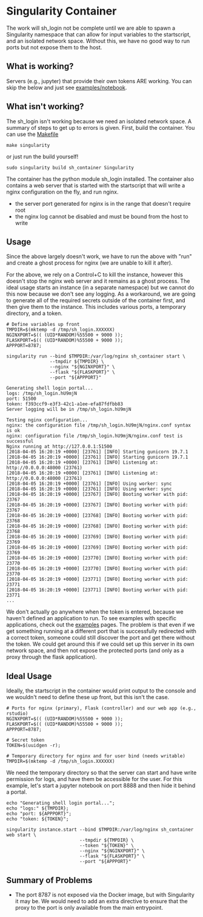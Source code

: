 # Singularity Container
The work will sh_login not be complete until we are able to spawn a Singularity namespace
that can allow for input variables to the startscript, and an isolated network space.
Without this, we have no good way to run ports but not expose them to the host.

## What is working?
Servers (e.g., jupyter) that provide their own tokens ARE working. You can
skip the below and just see [examples/notebook](examples/notebook).

## What isn't working?
The sh_login isn't working because we need an isolated network space.
A summary of steps to get up to errors is given.
First, build the container. You can use the [Makefile](../../Makefile)


```
make singularity
```

or just run the build yourself!

```
sudo singularity build sh_container Singularity
```

The container has the python module sh_login installed. The container also contains
a web server that is started with the startscript that will write a nginx configuration
on the fly, and run nginx.

 - the server port generated for nginx is in the range that doesn't require root
 - the nginx log cannot be disabled and must be bound from the host to write


## Usage
Since the above largely doesn't work, we have to run the above with "run" and
create a ghost process for nginx (we are unable to kill it after).

For the above, we rely on a Control+C to kill the instance, however this doesn't
stop the nginx web server and it remains as a ghost process. The ideal usage 
starts an instance (in a separate namespace) but we cannot do this now because 
we don't see any logging. As a workaround, we are going to generate all of
the required secrets outside of the container first, and then give them to
the instance. This includes various ports, a temporary directory, and a token.

```
# Define variables up front
TMPDIR=$(mktemp -d /tmp/sh_login.XXXXXX)
NGINXPORT=$(( (UID*RANDOM)%55500 + 9000 ));
FLASKPORT=$(( (UID*RANDOM)%55500 + 9000 ));
APPPORT=8787;

singularity run --bind $TMPDIR:/var/log/nginx sh_container start \
                --tmpdir ${TMPDIR} \
                --nginx "${NGINXPORT}" \
                --flask "${FLASKPORT}" \
                --port "${APPPORT}"
```
```
Generating shell login portal...
logs: /tmp/sh_login.hU9mjN
port: 51500
token: f393ccf9-e3f3-42c1-a1ee-efa87fdfbb83
Server logging will be in /tmp/sh_login.hU9mjN

Testing nginx configuration...
nginx: the configuration file /tmp/sh_login.hU9mjN/nginx.conf syntax is ok
nginx: configuration file /tmp/sh_login.hU9mjN/nginx.conf test is successful
Nginx running at http://127.0.0.1:51500
[2018-04-05 16:20:19 +0000] [23761] [INFO] Starting gunicorn 19.7.1
[2018-04-05 16:20:19 +0000] [23761] [INFO] Starting gunicorn 19.7.1
[2018-04-05 16:20:19 +0000] [23761] [INFO] Listening at: http://0.0.0.0:48000 (23761)
[2018-04-05 16:20:19 +0000] [23761] [INFO] Listening at: http://0.0.0.0:48000 (23761)
[2018-04-05 16:20:19 +0000] [23761] [INFO] Using worker: sync
[2018-04-05 16:20:19 +0000] [23761] [INFO] Using worker: sync
[2018-04-05 16:20:19 +0000] [23767] [INFO] Booting worker with pid: 23767
[2018-04-05 16:20:19 +0000] [23767] [INFO] Booting worker with pid: 23767
[2018-04-05 16:20:19 +0000] [23768] [INFO] Booting worker with pid: 23768
[2018-04-05 16:20:19 +0000] [23768] [INFO] Booting worker with pid: 23768
[2018-04-05 16:20:19 +0000] [23769] [INFO] Booting worker with pid: 23769
[2018-04-05 16:20:19 +0000] [23769] [INFO] Booting worker with pid: 23769
[2018-04-05 16:20:19 +0000] [23770] [INFO] Booting worker with pid: 23770
[2018-04-05 16:20:19 +0000] [23770] [INFO] Booting worker with pid: 23770
[2018-04-05 16:20:19 +0000] [23771] [INFO] Booting worker with pid: 23771
[2018-04-05 16:20:19 +0000] [23771] [INFO] Booting worker with pid: 23771
...
```

We don't actually go anywhere when the token is entered, because we haven't
defined an application to run. To see examples with specific applications, check 
out the [examples](examples) pages. The problem is that even if we get something
running at a different port that is successfully redirected with a correct
token, someone could still discover the port and get there without the token.
We could get around this if we could set up this server in its own network
space, and then not expose the protected ports (and only as a proxy through the 
flask application).


## Ideal Usage
Ideally, the startscript in the container would print output to the console and
we wouldn't need to define these up front, but this isn't the case.

```
# Ports for nginx (primary), Flask (controller) and our web app (e.g., rstudio)
NGINXPORT=$(( (UID*RANDOM)%55500 + 9000 ));
FLASKPORT=$(( (UID*RANDOM)%55500 + 9000 ));
APPPORT=8787;

# Secret token
TOKEN=$(uuidgen -r);

# Temporary directory for nginx and for user bind (needs writable)
TMPDIR=$(mktemp -d /tmp/sh_login.XXXXXX)
```

We need the temporary directory so that the server can start and have write
permission for logs, and have them be accessible for the user. For this example,
let's start a jupyter notebook on port 8888 and then hide it behind a portal.

```
echo "Generating shell login portal...";
echo "logs:" ${TMPDIR};
echo "port: ${APPPORT}";
echo "token: ${TOKEN}";

singularity instance.start --bind $TMPDIR:/var/log/nginx sh_container web start \
                           --tmpdir ${TMPDIR} \
                           --token "${TOKEN}" \
                           --nginx "${NGINXPORT}" \
                           --flask "${FLASKPORT}" \
                           --port "${APPPORT}"
```

## Summary of Problems
 - The port 8787 is not exposed via the Docker image, but with Singularity it may be. We would need to add an extra directive to ensure that the proxy to the port is only available from the main entrypoint.
